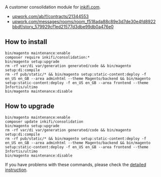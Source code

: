 A customer consolidation module for [inkifi.com](https://inkifi.com).  
- [upwork.com/ab/f/contracts/21344553](https://www.upwork.com/ab/f/contracts/21344553)
- [upwork.com/messages/rooms/room_f518ada88c89e3d7de30e4fd8922bbdf/story_579929cf1ed21577d3dbe99db0a476e0](https://www.upwork.com/messages/rooms/room_f518ada88c89e3d7de30e4fd8922bbdf/story_579929cf1ed21577d3dbe99db0a476e0)

## How to install
```
bin/magento maintenance:enable
composer require inkifi/consolidation:*
bin/magento setup:upgrade
rm -rf var/di var/generation generated/code && bin/magento setup:di:compile
rm -rf pub/static/* && bin/magento setup:static-content:deploy -f en_US en_GB --area adminhtml --theme Magento/backend && bin/magento setup:static-content:deploy -f en_US en_GB --area frontend --theme Infortis/ultimo
bin/magento maintenance:disable
```

## How to upgrade
```
bin/magento maintenance:enable
composer update inkifi/consolidation
bin/magento setup:upgrade
rm -rf var/di var/generation generated/code && bin/magento setup:di:compile
rm -rf pub/static/* && bin/magento setup:static-content:deploy -f en_US en_GB --area adminhtml --theme Magento/backend && bin/magento setup:static-content:deploy -f en_US en_GB --area frontend --theme Infortis/ultimo
bin/magento maintenance:disable
```

If you have problems with these commands, please check the [detailed instruction](https://mage2.pro/t/263).